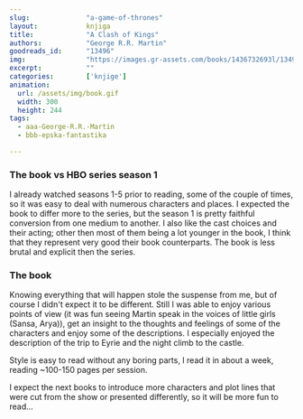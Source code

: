 ```yaml
---
slug:              "a-game-of-thrones"
layout:            knjiga
title:             "A Clash of Kings"
authors:           "George R.R. Martin"
goodreads_id:      "13496"
img:               "https://images.gr-assets.com/books/1436732693l/13496.jpg"
excerpt:           ""
categories:        ['knjige']
animation:
  url: /assets/img/book.gif
  width: 300
  height: 244
tags:
  - aaa-George-R.R.-Martin
  - bbb-epska-fantastika

---
```


### The book vs HBO series season 1

I already watched seasons 1-5 prior to reading, some of the couple of times, so it was easy to deal with numerous 
characters and places. I expected the book to differ more to the series, but the season 1 is pretty faithful conversion 
from one medium to another. I also like the cast choices and their acting; other then most of them being a lot younger 
in the book, I think that they represent very good their book counterparts. The book is less brutal and explicit then 
the series.

### The book

Knowing everything that will happen stole the suspense from me, but of course I didn't expect it to be different. Still 
I was able to enjoy various points of view (it was fun seeing Martin speak in the voices of little girls (Sansa, Arya)), 
get an insight to the thoughts and feelings of some of the characters and enjoy some of the descriptions. I especially 
enjoyed the description of the trip to Eyrie and the night climb to the castle.

Style is easy to read without any boring parts, I read it in about a week, reading ~100-150 pages per session.

I expect the next books to introduce more characters and plot lines that were cut from the show or presented differently, 
so it will be more fun to read... 